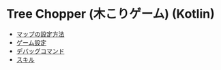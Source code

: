 # Tree Chopper (木こりゲーム) (Kotlin)

* [マップの設定方法](/treechopper/configuring-map)
* [ゲーム設定](/treechopper/game-settings)
* [デバッグコマンド](/treechopper/debug-commands)
* [スキル](/treechopper/skills)
